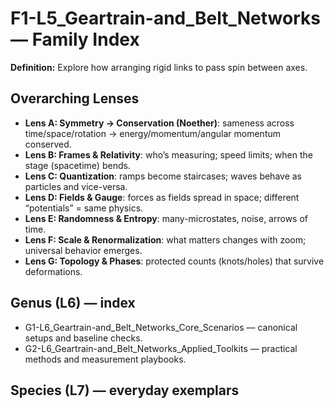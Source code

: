 # F1-L5_Geartrain-and_Belt_Networks — Family Index
**Definition:** Explore how arranging rigid links to pass spin between axes.

## Overarching Lenses

- **Lens A: Symmetry -> Conservation (Noether)**: sameness across time/space/rotation → energy/momentum/angular momentum conserved.
- **Lens B: Frames & Relativity**: who’s measuring; speed limits; when the stage (spacetime) bends.
- **Lens C: Quantization**: ramps become staircases; waves behave as particles and vice-versa.
- **Lens D: Fields & Gauge**: forces as fields spread in space; different “potentials” = same physics.
- **Lens E: Randomness & Entropy**: many-microstates, noise, arrows of time.
- **Lens F: Scale & Renormalization**: what matters changes with zoom; universal behavior emerges.
- **Lens G: Topology & Phases**: protected counts (knots/holes) that survive deformations.

## Genus (L6) — index
- G1-L6_Geartrain-and_Belt_Networks_Core_Scenarios — canonical setups and baseline checks.
- G2-L6_Geartrain-and_Belt_Networks_Applied_Toolkits — practical methods and measurement playbooks.

## Species (L7) — everyday exemplars
